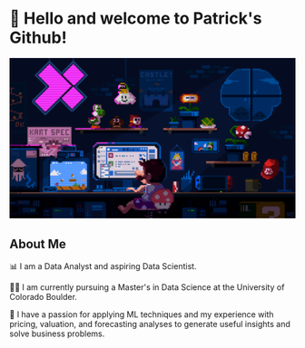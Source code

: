 # 👋 Hello and welcome to Patrick's Github!

![profilemaingif](https://github.com/patrickk-scott/patrickk-scott/blob/main/images/bannermain.gif)

## About Me 
📊 I am a Data Analyst and aspiring Data Scientist. 

👨‍🎓 I am currently pursuing a Master's in Data Science at the University of Colorado Boulder.

🧮 I have a passion for applying ML techniques and my experience with pricing, valuation, and forecasting analyses to generate useful insights and solve business problems.

